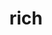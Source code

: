 ---
category: 4-letters
denotation: null
name: rich
reference_link: https://www.etymonline.com/word/rich
root_language: null
root_name: null
title: rich
type: free
word_sums:
- respelling: rich
  sum: 'Rich + '
---